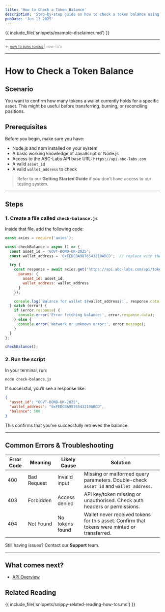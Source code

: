 ```yaml
---
title: 'How to Check a Token Balance'
description: 'Step-by-step guide on how to check a token balance using ABC-Lab/''s API.'
pubDate: 'Jun 12 2025'
---
```


{{ include_file('snippets/example-disclaimer.md') }}

<hr/>
<span style="font-variant: small-caps; font-size: 0.8rem; color: grey; "> 
    ← <a href="/mkdocs/examples/post-trade-automation/how-tos/how-to-burn-tokens"> how to burn tokens </a>  |   how-to's 
</span>
<hr/>

# How to Check a Token Balance

## Scenario

You want to confirm how many tokens a wallet currently holds for a specific asset. This might be useful before transferring, burning, or reconciling positions.

## Prerequisites

Before you begin, make sure you have:

- Node.js and npm installed on your system  
- A basic working knowledge of JavaScript or Node.js  
- Access to the ABC-Labs API base URL: `https://api.abc-labs.com`  
- A valid `asset_id`  
- A valid `wallet_address` to check  

> Refer to our **Getting Started Guide** if you don’t have access to our testing system.

---

## Steps

### 1. Create a file called `check-balance.js`

Inside that file, add the following code:

```javascript
const axios = require('axios');

const checkBalance = async () => {
  const asset_id = 'GOVT-BOND-UK-2025';
  const wallet_address = '0xFEDCBA9876543210ABCD';  // replace with the wallet_address you're using

  try {
    const response = await axios.get('https://api.abc-labs.com/api/tokens/balance', {
      params: {
        asset_id: asset_id,
        wallet_address: wallet_address
      }
    });

    console.log(`Balance for wallet ${wallet_address}:`, response.data);
  } catch (error) {
    if (error.response) {
      console.error('Error fetching balance:', error.response.data);
    } else {
      console.error('Network or unknown error:', error.message);
    }
  }
};

checkBalance();
```

### 2. Run the script

In your terminal, run:

```bash
node check-balance.js
```

If successful, you’ll see a response like:

```json
{
  "asset_id": "GOVT-BOND-UK-2025",
  "wallet_address": "0xFEDCBA9876543210ABCD",
  "balance": 500
}
```
This confirms that you’ve successfully retrieved the balance.

---

## Common Errors & Troubleshooting

| Error Code | Meaning     | Likely Cause                       | Solution                                                       |
|------------|-------------|------------------------------------|----------------------------------------------------------------|
| 400        | Bad Request | Invalid input                      | Missing or malformed query parameters. Double-check `asset_id` and `wallet_address`. |
| 403        | Forbidden   | Access denied                      | API key/token missing or unauthorised. Check auth headers or permissions. |
| 404        | Not Found   | No tokens found                    | Wallet never received tokens for this asset. Confirm that tokens were minted or transferred. |

Still having issues? Contact our **Support** team.

---

## What comes next?

- [API Overview](/mkdocs/examples/post-trade-automation/references/api/api-overview/)

## Related Reading

{{ include_file('snippets/snippy-related-reading-how-tos.md') }}

